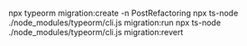 npx typeorm migration:create -n PostRefactoring
npx ts-node ./node_modules/typeorm/cli.js migration:run
npx ts-node ./node_modules/typeorm/cli.js migration:revert